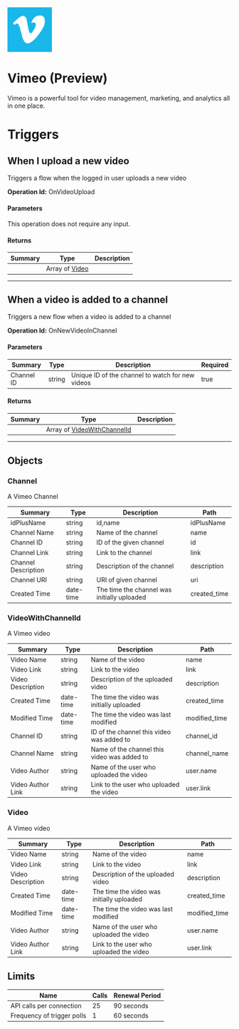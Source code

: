 <img src="icon.png" alt="Icon" data-linktype="relative-path" height="100" width="100">

# Vimeo (Preview)

Vimeo is a powerful tool for video management, marketing, and analytics all in one place.


# Triggers

## When I upload a new video
Triggers a flow when the logged in user uploads a new video

**Operation Id:** OnVideoUpload

#### Parameters
This operation does not require any input.

#### Returns
| Summary | Type | Description |
|---------|------|-------------|
|  | Array of [Video](#video) |  |

___

## When a video is added to a channel
Triggers a new flow when a video is added to a channel

**Operation Id:** OnNewVideoInChannel

#### Parameters
| Summary | Type | Description | Required |
|---------|------|-------------|----------|
| Channel ID | string | Unique ID of the channel to watch for new videos | true |

#### Returns
| Summary | Type | Description |
|---------|------|-------------|
|  | Array of [VideoWithChannelId](#videowithchannelid) |  |

___


## Objects

### Channel
A Vimeo Channel

| Summary | Type | Description | Path |
|---------|------|-------------|------|
| idPlusName | string | id,name | idPlusName |
| Channel Name | string | Name of the channel | name |
| Channel ID | string | ID of the given channel | id |
| Channel Link | string | Link to the channel | link |
| Channel Description | string | Description of the channel | description |
| Channel URI | string | URI of given channel | uri |
| Created Time | date-time | The time the channel was initially uploaded | created_time |

### VideoWithChannelId
A Vimeo video

| Summary | Type | Description | Path |
|---------|------|-------------|------|
| Video Name | string | Name of the video | name |
| Video Link | string | Link to the video | link |
| Video Description | string | Description of the uploaded video | description |
| Created Time | date-time | The time the video was initially uploaded | created_time |
| Modified Time | date-time | The time the video was last modified | modified_time |
| Channel ID | string | ID of the channel this video was added to | channel_id |
| Channel Name | string | Name of the channel this video was added to | channel_name |
| Video Author | string | Name of the user who uploaded the video | user.name |
| Video Author Link | string | Link to the user who uploaded the video | user.link |

### Video
A Vimeo video

| Summary | Type | Description | Path |
|---------|------|-------------|------|
| Video Name | string | Name of the video | name |
| Video Link | string | Link to the video | link |
| Video Description | string | Description of the uploaded video | description |
| Created Time | date-time | The time the video was initially uploaded | created_time |
| Modified Time | date-time | The time the video was last modified | modified_time |
| Video Author | string | Name of the user who uploaded the video | user.name |
| Video Author Link | string | Link to the user who uploaded the video | user.link |

## Limits
| Name | Calls | Renewal Period |
|------|-------|----------------|
| API calls per connection | 25 | 90 seconds |
| Frequency of trigger polls | 1 | 60 seconds |

